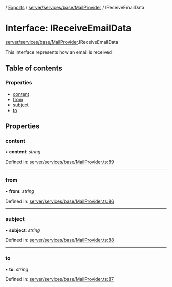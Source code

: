 [](../README.md) / [Exports](../modules.md) / [server/services/base/MailProvider](../modules/server_services_base_mailprovider.md) / IReceiveEmailData

# Interface: IReceiveEmailData

[server/services/base/MailProvider](../modules/server_services_base_mailprovider.md).IReceiveEmailData

This interface represents how an email is
received

## Table of contents

### Properties

- [content](server_services_base_mailprovider.ireceiveemaildata.md#content)
- [from](server_services_base_mailprovider.ireceiveemaildata.md#from)
- [subject](server_services_base_mailprovider.ireceiveemaildata.md#subject)
- [to](server_services_base_mailprovider.ireceiveemaildata.md#to)

## Properties

### content

• **content**: *string*

Defined in: [server/services/base/MailProvider.ts:89](https://github.com/onzag/itemize/blob/55e63f2c/server/services/base/MailProvider.ts#L89)

___

### from

• **from**: *string*

Defined in: [server/services/base/MailProvider.ts:86](https://github.com/onzag/itemize/blob/55e63f2c/server/services/base/MailProvider.ts#L86)

___

### subject

• **subject**: *string*

Defined in: [server/services/base/MailProvider.ts:88](https://github.com/onzag/itemize/blob/55e63f2c/server/services/base/MailProvider.ts#L88)

___

### to

• **to**: *string*

Defined in: [server/services/base/MailProvider.ts:87](https://github.com/onzag/itemize/blob/55e63f2c/server/services/base/MailProvider.ts#L87)
